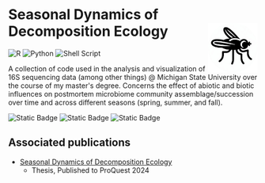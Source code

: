 # Seasonal Dynamics of Decomposition Ecology<a href="https://github.com/grigsbyanthony/msu-decomp-ms"><img src="assets/flylogo3.png" align="right" height="100" /></a>
![R](https://img.shields.io/badge/r-%23276DC3.svg?style=for-the-badge&logo=r&logoColor=white)
![Python](https://img.shields.io/badge/python-3670A0?style=for-the-badge&logo=python&logoColor=ffdd54)
![Shell Script](https://img.shields.io/badge/shell_script-%23121011.svg?style=for-the-badge&logo=gnu-bash&logoColor=white)

A collection of code used in the analysis and visualization of 16S sequencing data (among other things) @ Michigan State University over the course of my master's degree. Concerns the effect of abiotic and biotic influences on postmortem microbiome community assemblage/succession over time and across different seasons (spring, summer, and fall).

![Static Badge](https://img.shields.io/badge/Twitter-black?logo=X&logoColor=white&link=twitter.com%2Fdecompdork)
![Static Badge](https://img.shields.io/badge/%40colostate_email-darkgreen?logo=mailbox.org&logoColor=white&link=mailto%3Aanthony.grigsby%40colostate.edu)
![Static Badge](https://img.shields.io/badge/Google_Scholar-%234285F4?logo=Google%20Scholar&logoColor=white&link=https%3A%2F%2Fwww.google.com%2Furl%3Fsa%3Dt%26rct%3Dj%26q%3D%26esrc%3Ds%26source%3Dweb%26cd%3D%26cad%3Drja%26uact%3D8%26ved%3D2ahUKEwi-2Ib179WIAxWzlokEHWfFFWQQFnoECBMQAQ%26url%3Dhttps%253A%252F%252Fscholar.google.com%252Fcitations%253Fuser%253DXaCgNQ4AAAAJ%2526hl%253Den%26usg%3DAOvVaw1zudRRTJ4JgRK1G9YEL5qU%26opi%3D89978449)

## Associated publications
- [Seasonal Dynamics of Decomposition Ecology](https://ezproxy2.library.colostate.edu/login?url=https://www.proquest.com/dissertations-theses/seasonal-dynamics-decomposition-ecology/docview/3094366274/se-2?accountid=10223)
  - Thesis, Published to ProQuest 2024
